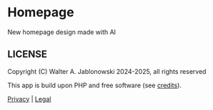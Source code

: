 # Homepage

New homepage design made with AI

LICENSE
----------------------------------------------------------

Copyright (C) Walter A. Jablonowski 2024-2025, all rights reserved

This app is build upon PHP and free software (see [credits](credits.md)).

[Privacy](https://walter-a-jablonowski.github.io/privacy.html) | [Legal](https://walter-a-jablonowski.github.io/imprint.html)
